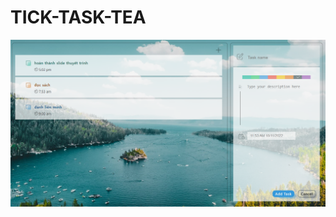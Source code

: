 # TICK-TASK-TEA

![Preview](https://github.com/qninhdt/tick-task-tea/blob/master/assets/icons/preview.png)
